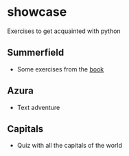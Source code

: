 # showcase
Exercises to get acquainted with python

## Summerfield
- Some exercises from the [book](https://www.goodreads.com/book/show/4988121-programming-in-python-3)

## Azura
- Text adventure

## Capitals
- Quiz with all the capitals of the world
